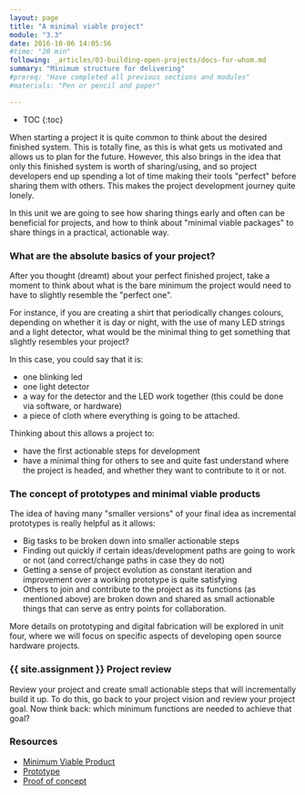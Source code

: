 ```yaml
---
layout: page
title: "A minimal viable project"
module: "3.3"
date: 2016-10-06 14:05:56
#time: "20 min"
following: _articles/03-building-open-projects/docs-for-whom.md
summary: "Minimum structure for delivering"
#prereq: "Have completed all previous sections and modules"
#materials: "Pen or pencil and paper"

---
```


* TOC
{:toc}

When starting a project it is quite common to think about the desired finished system. This is totally fine, as this is what gets us motivated and allows us to plan for the future. However, this also brings in the idea that only this finished system is worth of sharing/using, and so project developers end up spending a lot of time making their tools "perfect" before sharing them with others. This makes the project development journey quite lonely.

In this unit we are going to see how sharing things early and often can be beneficial for projects, and how to think about "minimal viable packages" to share things in a practical, actionable way.

### What are the absolute basics of your project?

  After you thought (dreamt) about your perfect finished project, take a moment to think about what is the bare minimum the project would need to have to slightly resemble the "perfect one".

  For instance, if you are creating a shirt that periodically changes colours, depending on whether it is day or night, with the use of many LED strings and a light detector, what would be the minimal thing to get something that slightly resembles your project?

  In this case, you could say that it is:
  - one blinking led
  - one light detector
  - a way for the detector and the LED work together (this could be done via software, or hardware)
  - a piece of cloth where everything is going to be attached.

  Thinking about this allows a project to:
  - have the first actionable steps for development
  - have a minimal thing for others to see and quite fast understand where the project is headed, and whether they want to contribute to it or not.

### The concept of prototypes and minimal viable products

  The idea of having many "smaller versions" of your final idea as incremental prototypes is really helpful as it allows:
  - Big tasks to be broken down into smaller actionable steps
  - Finding out quickly if certain ideas/development paths are going to work or not (and correct/change paths in case they do not)
  - Getting a sense of project evolution as constant iteration and improvement over a working prototype is quite satisfying
  - Others to join and contribute to the project as its functions (as mentioned above) are broken down and shared as small actionable things that can serve as entry points for collaboration.

  More details on prototyping and digital fabrication will be explored in unit four, where we will focus on specific aspects of developing open source hardware projects.

### {{ site.assignment }} Project review

Review your project and create small actionable steps that will incrementally build it up. To do this, go back to your project vision and review your project goal. Now think back: which minimum functions are needed to achieve that goal?

### Resources
- [Minimum Viable Product](https://en.wikipedia.org/wiki/Minimum_viable_product)
- [Prototype](https://en.wikipedia.org/wiki/Prototype)
- [Proof of concept](https://en.wikipedia.org/wiki/Proof_of_concept)
